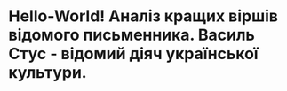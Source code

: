 # Hello-World! Аналіз кращих віршів відомого письменника. Василь Стус - відомий діяч української культури.
